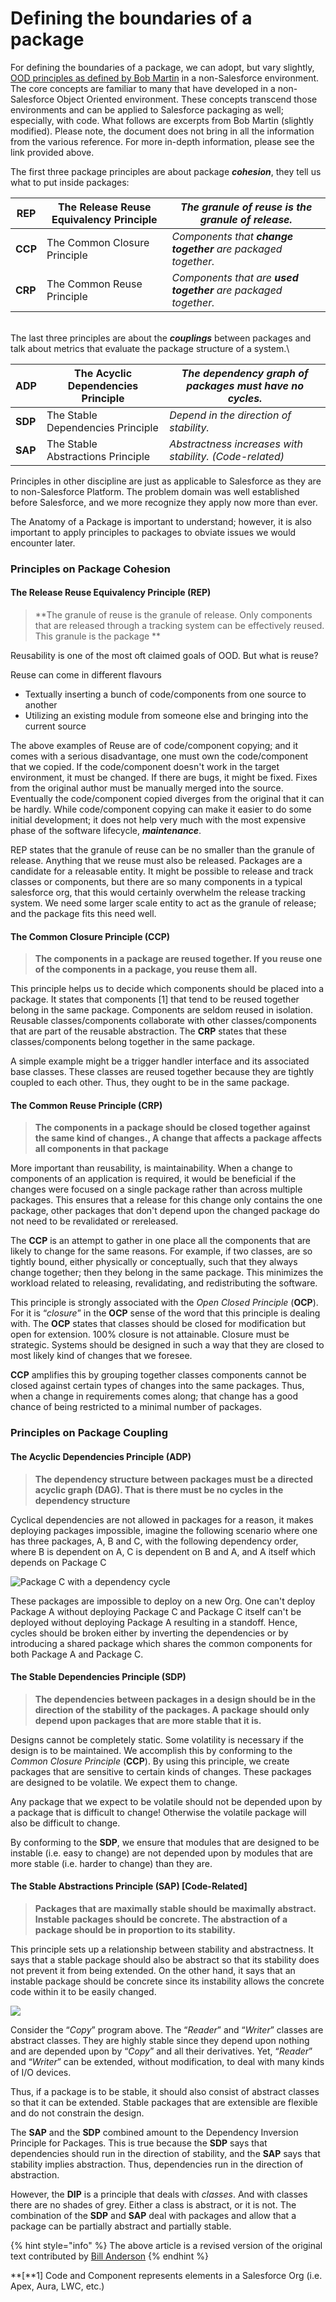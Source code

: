 # Defining the boundaries of a package

For defining the boundaries of a package, we can adopt, but vary slightly, [OOD principles as defined by Bob Martin](http://butunclebob.com/ArticleS.UncleBob.PrinciplesOfOod) in a non-Salesforce environment. The core concepts are familiar to many that have developed in a non-Salesforce Object Oriented environment. These concepts transcend those environments and can be applied to Salesforce packaging as well; especially, with code. What follows are excerpts from Bob Martin (slightly modified). Please note, the document does not bring in all the information from the various reference. For more in-depth information, please see the link provided above.

The first three package principles are about package _**cohesion**_, they tell us what to put inside packages:

| **REP** | The Release Reuse Equivalency Principle | _The granule of **reuse** is the granule of **release**._      |
| ------- | --------------------------------------- | -------------------------------------------------------------- |
| **CCP** | The Common Closure Principle            | _Components that **change together** are packaged together._   |
| **CRP** | The Common Reuse Principle              | _Components that are **used together** are packaged together._ |

\
The last three principles are about the _**couplings**_ between packages and talk about metrics that evaluate the package structure of a system.\


| **ADP** | The Acyclic Dependencies Principle | _The dependency graph of packages must have no cycles._ |
| ------- | ---------------------------------- | ------------------------------------------------------- |
| **SDP** | The Stable Dependencies Principle  | _Depend in the direction of stability._                 |
| **SAP** | The Stable Abstractions Principle  | _Abstractness increases with stability. (Code-related)_ |



Principles in other discipline are just as applicable to Salesforce as they are to non-Salesforce Platform. The problem domain was well established before Salesforce, and we more recognize they apply now more than ever.

The Anatomy of a Package is important to understand; however, it is also important to apply principles to packages to obviate issues we would encounter later.

### Principles on Package Cohesion

#### The Release Reuse Equivalency Principle (REP)

> **The granule of reuse is the granule of release. Only components that are released through a tracking system can be effectively reused. This granule is the package **

Reusability is one of the most oft claimed goals of OOD. But what is reuse? &#x20;

Reuse can come in different flavours

* Textually inserting a bunch of code/components from one source to another
* Utilizing an existing module from someone else and bringing into the current source

The above examples of Reuse are of code/component copying; and it comes with a serious disadvantage, one must own the code/component that we copied. If the code/component doesn't work in the target environment, it must be changed. If there are bugs, it might be fixed. Fixes from the original author must be manually merged into the source.  Eventually the code/component copied diverges from the original that it can be hardly. While code/component copying can make it easier to do some initial development; it does not help very much with the most expensive phase of the software lifecycle, _**maintenance**_.

REP states that the granule of reuse can be no smaller than the granule of release. Anything that we reuse must also be released. Packages are a candidate for a releasable entity. It might be possible to release and track classes or components, but there are so many components in a typical salesforce org, that this would certainly overwhelm the release tracking system. We need some larger scale entity to act as the granule of release; and the package fits this need well.

#### The Common Closure Principle (CCP)

> **The components in a package are reused together. If you reuse one of the components in a package, you reuse them all.**

This principle helps us to decide which components should be placed into a package. It states that components \[1] that tend to be reused together belong in the same package. Components are seldom reused in isolation. Reusable classes/components collaborate with other classes/components that are part of the reusable abstraction. The **CRP** states that these classes/components belong together in the same package.

A simple example might be a trigger handler interface and its associated base classes. These classes are reused together because they are tightly coupled to each other. Thus, they ought to be in the same package.

#### The Common Reuse Principle (CRP)

> **The components in a package should be closed together against the same kind of changes., A change that affects a package affects all components in that package**

More important than reusability, is maintainability. When a change to components of an application is required, it would be beneficial if the changes were focused on a single package rather than across multiple packages. This ensures that a release for this change only contains the one package, other packages that don't depend upon the changed package do not need to be revalidated or rereleased.

The **CCP** is an attempt to gather in one place all the components that are likely to change for the same reasons. For example, if two classes, are so tightly bound, either physically or conceptually, such that they always change together; then they belong in the same package. This minimizes the workload related to releasing, revalidating, and redistributing the software.

This principle is strongly associated with the _Open Closed Principle_ (**OCP**). For it is “_closure_” in the **OCP** sense of the word that this principle is dealing with. The **OCP** states that classes should be closed for modification but open for extension. 100% closure is not attainable. Closure must be strategic. Systems should be designed in such a way that they are closed to most likely kind of changes that we foresee.

**CCP** amplifies this by grouping together classes components cannot be closed against certain types of changes into the same packages. Thus, when a change in requirements comes along; that change has a good chance of being restricted to a minimal number of packages.

### Principles on Package Coupling

#### The Acyclic Dependencies Principle (ADP)

> **The dependency structure between packages must be a directed acyclic graph (DAG). That is there must be no cycles in the dependency structure**

Cyclical dependencies are not allowed in packages for a reason, it makes deploying packages impossible, imagine the following scenario where one has three packages, A, B and C, with the following dependency order, where B is dependent on A, C is dependent on B and A, and A itself which depends on Package C

![Package C with a dependency cycle](../.gitbook/assets/package-dependency.png)

These packages are impossible to deploy on a new Org. One can't deploy Package A without deploying Package C and Package C itself can't be deployed without deploying Package A resulting in a standoff. Hence, cycles should be broken either by inverting the dependencies or by introducing a shared package which shares the common components for both Package A and Package C.

#### The Stable Dependencies Principle (SDP)

> **The dependencies between packages in a design should be in the direction of the stability of the packages. A package should only depend upon packages that are more stable that it is.**

Designs cannot be completely static. Some volatility is necessary if the design is to be maintained. We accomplish this by conforming to the _Common Closure Principle_ (**CCP**). By using this principle, we create packages that are sensitive to certain kinds of changes. These packages are designed to be volatile. We expect them to change.

Any package that we expect to be volatile should not be depended upon by a package that is difficult to change! Otherwise the volatile package will also be difficult to change.

By conforming to the **SDP**, we ensure that modules that are designed to be instable (i.e. easy to change) are not depended upon by modules that are more stable (i.e. harder to change) than they are.

#### The Stable Abstractions Principle (SAP) \[Code-Related]

> **Packages that are maximally stable should be maximally abstract. Instable packages should be concrete. The abstraction of a package should be in proportion to its stability.**

This principle sets up a relationship between stability and abstractness. It says that a stable package should also be abstract so that its stability does not prevent it from being extended. On the other hand, it says that an instable package should be concrete since its instability allows the concrete code within it to be easily changed.

![](../.gitbook/assets/sdp-uml-reference.png)

Consider the “_Copy_” program above. The “_Reader_” and “_Writer_” classes are abstract classes. They are highly stable since they depend upon nothing and are depended upon by “_Copy_” and all their derivatives. Yet, “_Reader_” and “_Writer_” can be extended, without modification, to deal with many kinds of I/O devices.

Thus, if a package is to be stable, it should also consist of abstract classes so that it can be extended. Stable packages that are extensible are flexible and do not constrain the design.

The **SAP** and the **SDP** combined amount to the Dependency Inversion Principle for Packages. This is true because the **SDP** says that dependencies should run in the direction of stability, and the **SAP** says that stability implies abstraction. Thus, dependencies run in the direction of abstraction.

However, the **DIP** is a principle that deals with _classes_. And with classes there are no shades of grey. Either a class is abstract, or it is not. The combination of the **SDP** and **SAP** deal with packages and allow that a package can be partially abstract and partially stable.

{% hint style="info" %}
The above article is a revised version of the original text contributed by [Bill Anderson](https://www.linkedin.com/in/bjanderson70/)
{% endhint %}

**\[**1] Code and Component represents elements in a Salesforce Org (i.e. Apex, Aura, LWC, etc.)

